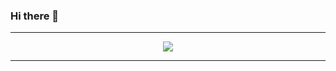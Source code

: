 ### Hi there 👋

-----

<p align = "center">
<img src="https://www.kolpaper.com/wp-content/uploads/2021/05/4K-Firewatch-Wallpaper.jpg">
</p>

-----

